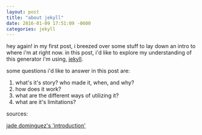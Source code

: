 ```yaml
---
layout: post 
title: "about jekyll"
date: 2016-01-09 17:51:09 -0600
categories: jekyll
---
```


hey again! in my first post, i breezed over some stuff to lay down an intro to where i'm at right now. in this post, i'd like to explore my understanding of this generator i'm using, [jekyll](https://jekyllrb.com).

some questions i'd like to answer in this post are:

1. what's it's story? who made it, when, and why?
2. how does it work?
3. what are the different ways of utilizing it?
4. what are it's limitations?


sources:

[jade dominguez's 'introduction'](http://jekyllbootstrap.com/lessons/jekyll-introduction.html)
